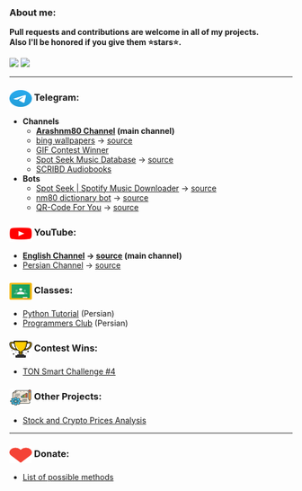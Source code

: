 ### About me:
<!--
  ![Anurag's GitHub stats](https://github-readme-stats.vercel.app/api?username=arashnm80&show_icons=true)
  [![Readme Card](https://github-readme-stats.vercel.app/api/pin/?username=arashnm80&repo=public-arash)](https://github.com/anuraghazra/github-readme-stats)

  [![Top Langs](https://github-readme-stats.vercel.app/api/top-langs/?username=arashnm80)](https://github.com/arashnm80?tab=repositories)
-->
**Pull requests and contributions are welcome in all of my projects. \
Also I'll be honored if you give them ⭐stars⭐.**

<div>
  <img height="135px" src="https://github-readme-stats.vercel.app/api?username=arashnm80&theme=nord&show_icons=true&hide_title=true&hide_border=true&hide_rank=true&include_all_commits=true&count_private=true&line_height=21">
  <img height="135px" src="https://github-readme-stats.vercel.app/api/top-langs/?username=arashnm80&theme=nord&&hide_title=true&hide_border=true&layout=compact&langs_count=8">
</div>

---

### <a href="https://github.com/arashnm80#telegram"><img align="center" src="https://raw.githubusercontent.com/arashnm80/arashnm80/main/src/icons/telegram-new.svg" alt="Telegram Channels" height="30" width="40" /></a> Telegram:
- **Channels**
  - **[Arashnm80 Channel](https://t.me/Arashnm80_Channel) (main channel)**
  - [bing wallpapers](https://t.me/Bingwalls) -> [source](https://github.com/arashnm80/bing-wallpaper)
  - [GIF Contest Winner](https://t.me/oghlooroghloor)
  - [Spot Seek Music Database](https://t.me/+wAztHySpQcdkZjk0) -> [source](https://github.com/arashnm80/spot-seek-bot)
  - [SCRIBD Audiobooks](https://t.me/SCRIBD_Audiobooks)
- **Bots**
  - [Spot Seek &#124; Spotify Music Downloader](https://t.me/SpotSeekBot) -> [source](https://github.com/arashnm80/spot-seek-bot)
  - [nm80 dictionary bot](https://t.me/nm80_dictionary_bot) -> [source](https://github.com/arashnm80/nm80-dictionary-bot)
  - [QR-Code For You](https://t.me/qrcode_for_you_bot) -> [source](https://github.com/arashnm80/qrcode-for-you-bot)

### <a href="https://github.com/arashnm80#-youtube-channels"><img align="center" src="https://raw.githubusercontent.com/arashnm80/arashnm80/main/src/icons/yt.svg" alt="YouTube Channels" height="30" width="40" /></a> YouTube:
- **[English Channel](https://www.youtube.com/@Arashnm80) -> [source](https://github.com/arashnm80/youtube) (main channel)**
- [Persian Channel](https://www.youtube.com/@Arashnm80_Persian) -> [source](https://github.com/arashnm80/youtube#persian-youtube-channel--%DA%A9%D8%A7%D9%86%D8%A7%D9%84-%DB%8C%D9%88%D8%AA%DB%8C%D9%88%D8%A8-%D9%81%D8%A7%D8%B1%D8%B3%DB%8C)

### <a href="https://github.com/arashnm80#classes"><img align="center" src="https://raw.githubusercontent.com/arashnm80/arashnm80/main/src/icons/Google_Classroom_Logo.svg" alt="Classes" height="30" width="40" /></a> Classes:
- [Python Tutorial](https://github.com/arashnm80/python-tutorial) (Persian)
- [Programmers Club](https://github.com/arashnm80/programmers-club) (Persian)

### <a href="https://github.com/arashnm80#contest-wins"><img align="center" src="https://raw.githubusercontent.com/arashnm80/arashnm80/main/src/icons/cup.svg" alt="Classes" height="30" width="40" /></a> Contest Wins:
- [TON Smart Challenge #4](https://github.com/arashnm80/tsc4)

### <a href="https://github.com/arashnm80#other-projects"><img align="center" src="https://raw.githubusercontent.com/arashnm80/arashnm80/main/src/icons/projects.svg" alt="Classes" height="30" width="40" /></a> Other Projects:
- [Stock and Crypto Prices Analysis](https://github.com/arashnm80/stock-and-crypto-price-analysis)

---

### <a href="https://github.com/arashnm80#donate"><img align="center" src="https://raw.githubusercontent.com/arashnm80/arashnm80/main/src/icons/heart.svg" alt="Give me energy with coffee" height="30" width="40" /></a> Donate:
- [List of possible methods](https://Arashnm80.com/donate)
